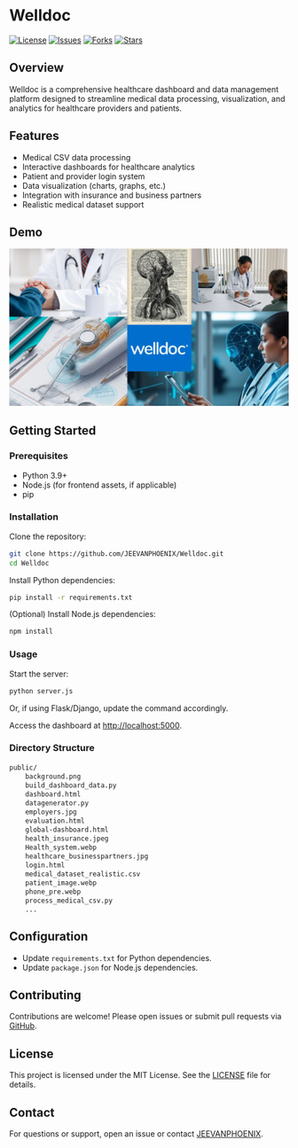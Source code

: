 # Welldoc

[![License](https://img.shields.io/github/license/JEEVANPHOENIX/Welldoc)](LICENSE)
[![Issues](https://img.shields.io/github/issues/JEEVANPHOENIX/Welldoc)](https://github.com/JEEVANPHOENIX/Welldoc/issues)
[![Forks](https://img.shields.io/github/forks/JEEVANPHOENIX/Welldoc)](https://github.com/JEEVANPHOENIX/Welldoc/network/members)
[![Stars](https://img.shields.io/github/stars/JEEVANPHOENIX/Welldoc)](https://github.com/JEEVANPHOENIX/Welldoc/stargazers)

## Overview

Welldoc is a comprehensive healthcare dashboard and data management platform designed to streamline medical data processing, visualization, and analytics for healthcare providers and patients.

## Features

- Medical CSV data processing
- Interactive dashboards for healthcare analytics
- Patient and provider login system
- Data visualization (charts, graphs, etc.)
- Integration with insurance and business partners
- Realistic medical dataset support

## Demo

![Dashboard Screenshot](public/background.png)

## Getting Started

### Prerequisites

- Python 3.9+
- Node.js (for frontend assets, if applicable)
- pip

### Installation

Clone the repository:

```sh
git clone https://github.com/JEEVANPHOENIX/Welldoc.git
cd Welldoc
```

Install Python dependencies:

```sh
pip install -r requirements.txt
```

(Optional) Install Node.js dependencies:

```sh
npm install
```

### Usage

Start the server:

```sh
python server.js
```

Or, if using Flask/Django, update the command accordingly.

Access the dashboard at [http://localhost:5000](http://localhost:5000).

### Directory Structure

```
public/
    background.png
    build_dashboard_data.py
    dashboard.html
    datagenerator.py
    employers.jpg
    evaluation.html
    global-dashboard.html
    health_insurance.jpeg
    Health_system.webp
    healthcare_businesspartners.jpg
    login.html
    medical_dataset_realistic.csv
    patient_image.webp
    phone_pre.webp
    process_medical_csv.py
    ...
```

## Configuration

- Update `requirements.txt` for Python dependencies.
- Update `package.json` for Node.js dependencies.

## Contributing

Contributions are welcome! Please open issues or submit pull requests via [GitHub](https://github.com/JEEVANPHOENIX/Welldoc).

## License

This project is licensed under the MIT License. See the [LICENSE](LICENSE) file for details.

## Contact

For questions or support, open an issue or contact [JEEVANPHOENIX](https://github.com/JEEVANPHOENIX).
